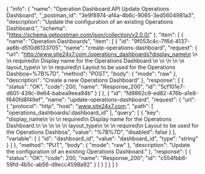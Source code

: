 {
  "info": {
    "name": "Operation Dashboard API Update Operations Dashboard",
    "_postman_id": "3e9f8974-af4a-4b6c-9065-3ed5604981a3",
    "description": "Update the configuration of an existing Operations Dashboard.",
    "schema": "https://schema.getpostman.com/json/collection/v2.0.0/"
  },
  "item": [
    {
      "name": "Operation Dashboards",
      "item": [
        {
          "id": "9f053c4c-7f6d-4137-aa6b-d510d6133705",
          "name": "create-operations-dashboard",
          "request": {
            "url": "http://www.site24x7.com./operations_dashboards?display_name\n        \n        \n            required\n            Display name for the Operations Dashboard.\n        \n    \n    \n        \n        layout_type\n        \n        \n            required\n            Layout to be used for the Operations Dashboa=%7B%7D",
            "method": "POST",
            "body": {
              "mode": "raw"
            },
            "description": "Create a new Operations Dashboard"
          },
          "response": [
            {
              "status": "OK",
              "code": 200,
              "name": "Response_200",
              "id": "5cf101e7-d601-439c-9e64-babea9eea94b"
            }
          ]
        },
        {
          "id": "fd9862c9-ed82-476b-a1e8-f640fd8f49ef",
          "name": "update-operations-dashboard",
          "request": {
            "url": {
              "protocol": "http",
              "host": "www.site24x7.com.",
              "path": [
                "operations_dashboards/:dashboard_id"
              ],
              "query": [
                {
                  "key": "display_name\n        \n        \n            required\n            Display name for the Operations Dashboard.\n        \n    \n    \n        \n        layout_type\n        \n        \n            required\n            Layout to be used for the Operations Dashboa",
                  "value": "%7B%7D",
                  "disabled": false
                }
              ],
              "variable": [
                {
                  "id": "dashboard_id",
                  "value": "dashboard_id",
                  "type": "string"
                }
              ]
            },
            "method": "PUT",
            "body": {
              "mode": "raw"
            },
            "description": "Update the configuration of an existing Operations Dashboard."
          },
          "response": [
            {
              "status": "OK",
              "code": 200,
              "name": "Response_200",
              "id": "c554fbb6-59fd-4b5c-ab56-d9ecc4598a92"
            }
          ]
        }
      ]
    }
  ]
}
